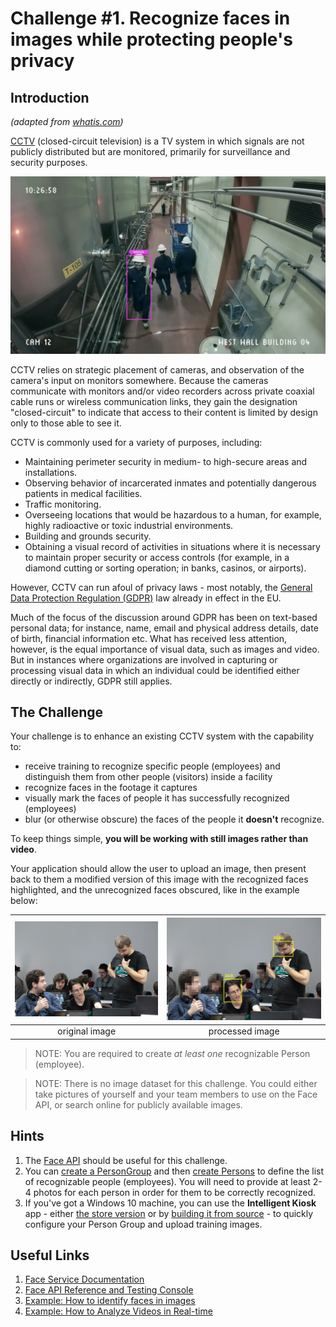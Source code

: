 # Challenge #1. Recognize faces in images while protecting people's privacy

## Introduction

*(adapted from [whatis.com](https://whatis.techtarget.com/definition/closed-circuit-television-CCTV))*

[CCTV](https://en.wikipedia.org/wiki/Closed-circuit_television) (closed-circuit television) is a TV system in which signals are not publicly distributed but are monitored, primarily for surveillance and security purposes.

![CCTV](media/cctv.png)


CCTV relies on strategic placement of cameras, and observation of the camera's input on monitors somewhere. Because the cameras communicate with monitors and/or video recorders across private coaxial cable runs or wireless communication links, they gain the designation "closed-circuit" to indicate that access to their content is limited by design only to those able to see it.

CCTV is commonly used for a variety of purposes, including:

* Maintaining perimeter security in medium- to high-secure areas and installations.
* Observing behavior of incarcerated inmates and potentially dangerous patients in medical facilities.
* Traffic monitoring.
* Overseeing locations that would be hazardous to a human, for example, highly radioactive or toxic industrial environments.
* Building and grounds security.
* Obtaining a visual record of activities in situations where it is necessary to maintain proper security or access controls (for example, in a diamond cutting or sorting operation; in banks, casinos, or airports).

However, CCTV can run afoul of privacy laws - most notably, the [General Data Protection Regulation (GDPR)](https://eugdpr.org/) law already in effect in the EU.

Much of the focus of the discussion around GDPR has been on text-based personal data; for instance, name, email and physical address details, date of birth, financial information etc. What has received less attention, however, is the equal importance of visual data, such as images and video. But in instances where organizations are involved in capturing or processing visual data in which an individual could be identified either directly or indirectly, GDPR still applies.

## The Challenge

Your challenge is to enhance an existing CCTV system with the capability to:

* receive training to recognize specific people (employees) and distinguish them from other people (visitors) inside a facility
* recognize faces in the footage it captures
* visually mark the faces of people it has successfully recognized (employees)
* blur (or otherwise obscure) the faces of the people it **doesn't** recognize. 

To keep things simple, **you will be working with still images rather than video**.

Your application should allow the user to upload an image, then present back to them a modified version of this image with the recognized faces highlighted, and the unrecognized faces obscured, like in the example below:

| ![pre](media/ch1-pre.png) | ![post](media/ch1-post.png)
|:---:|:---:|
| original image | processed image |

> NOTE: You are required to create *at least one* recognizable Person (employee).

> NOTE: There is no image dataset for this challenge. You could either take pictures of yourself and your team members to use on the Face API, or search online for publicly available images.

## Hints

1. The [Face API](https://azure.microsoft.com/en-us/services/cognitive-services/face/) should be useful for this challenge.
2. You can [create a PersonGroup](https://westus.dev.cognitive.microsoft.com/docs/services/563879b61984550e40cbbe8d/operations/563879b61984550f30395244) and then [create Persons](https://westus.dev.cognitive.microsoft.com/docs/services/563879b61984550e40cbbe8d/operations/563879b61984550f3039523c) to define the list of recognizable people (employees). You will need to provide at least 2-4 photos for each person in order for them to be correctly recognized.
3. If you've got a Windows 10 machine, you can use the **Intelligent Kiosk** app - either [the store version](https://www.microsoft.com/en-us/p/intelligent-kiosk/9nblggh5qd84?activetab=pivot%3aoverviewtab) or by [building it from source](https://github.com/Microsoft/Cognitive-Samples-IntelligentKiosk) - to quickly configure your Person Group and upload training images.

## Useful Links

1. [Face Service Documentation](https://docs.microsoft.com/en-us/azure/cognitive-services/face/)
2. [Face API Reference and Testing Console](https://westus.dev.cognitive.microsoft.com/docs/services/563879b61984550e40cbbe8d/operations/563879b61984550f30395236)
3. [Example: How to identify faces in images](https://docs.microsoft.com/en-us/azure/cognitive-services/face/face-api-how-to-topics/howtoidentifyfacesinimage)
4. [Example: How to Analyze Videos in Real-time](https://docs.microsoft.com/en-us/azure/cognitive-services/face/face-api-how-to-topics/howtoanalyzevideo_face)

